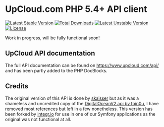 UpCloud.com PHP 5.4+ API client
===============================

[![Latest Stable Version](https://poser.pugx.org/malc0mn/upcloud/v/stable)](https://packagist.org/packages/malc0mn/upcloud)
[![Total Downloads](https://poser.pugx.org/malc0mn/upcloud/downloads)](https://packagist.org/packages/malc0mn/upcloud)
[![Latest Unstable Version](https://poser.pugx.org/malc0mn/upcloud/v/unstable)](https://packagist.org/packages/malc0mn/upcloud)
[![License](https://poser.pugx.org/malc0mn/upcloud/license)](https://packagist.org/packages/malc0mn/upcloud)


Work in progress, will be fully functional soon!


## UpCloud API documentation

The full API documentation can be found on https://www.upcloud.com/api/ and has
been partly added to the PHP DocBlocks.

## Credits

The original version of this API is done by [skaisser](https://github.com/skaisser/upcloud) but as it was a shameless and uncredited copy of the [DigitalOceanV2 api by toin0u](https://github.com/toin0u/DigitalOceanV2), I have removed most references but left in a few nonetheless.
This version has been forked by [integr.io](http://integr.io/) for use in one of
our Symfony applications as the original was not functional at all.
